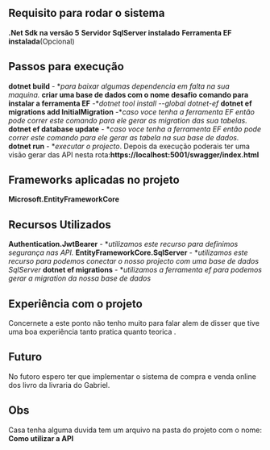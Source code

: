 ## Requisito para rodar o sistema
 **.Net Sdk na versão 5**
 **Servidor SqlServer instalado**
 **Ferramenta EF instalada**(Opcional)
## Passos para execução
  **dotnet build** - **para baixar algumas dependencia em falta na sua maquina.*
  **criar uma base de dados com o nome desafio**
  **comando para instalar a ferramenta EF** -**dotnet tool install --global dotnet-ef* 
  **dotnet ef migrations add InitialMigration** -**caso voce tenha a ferramenta EF então pode correr este comando para ele gerar as migration das sua tabelas.*
  **dotnet ef database update** - **caso voce tenha a ferramenta EF então pode correr este comando para ele gerar as tabela na sua base de dados.*
  **dotnet run**  - **executar o projecto*.
  Depois da execução poderais ter uma visão gerar das API nesta rota:**https://localhost:5001/swagger/index.html**
## Frameworks aplicadas no projeto
 **Microsoft.EntityFrameworkCore**
## Recursos Utilizados
 **Authentication.JwtBearer**  - **utilizamos este recurso para definimos segurança nas API.*
 **EntityFrameworkCore.SqlServer** - **utilizamos este recurso para podemos conectar o nosso projecto com uma base de dados SqlServer* 
 **dotnet ef migrations** - **utilizamos a ferramenta ef para podemos gerar a migration da nossa base de dados* 
## Experiência com o projeto 
 Concernete a este ponto não tenho muito para falar alem de disser que tive uma boa experiência tanto pratica quanto teorica .
## Futuro
 No futoro espero ter que implementar o sistema de compra e venda online dos livro da livraria do Gabriel.
## Obs
 Casa tenha alguma duvida tem um arquivo na pasta do projeto com o nome: **Como utilizar a API**